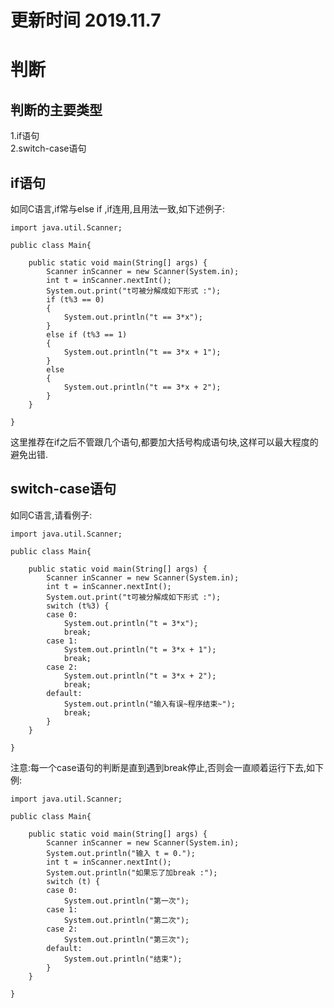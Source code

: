 # 更新时间 2019.11.7
# 判断
  
## 判断的主要类型  
1.if语句  
2.switch-case语句  
  
## if语句  
如同C语言,if常与else if ,if连用,且用法一致,如下述例子:  
```
import java.util.Scanner;

public class Main{
	
	public static void main(String[] args) {
		Scanner inScanner = new Scanner(System.in);
		int t = inScanner.nextInt();
		System.out.print("t可被分解成如下形式 :");
		if (t%3 == 0)
		{
			System.out.println("t == 3*x");
		}
		else if (t%3 == 1)
		{
			System.out.println("t == 3*x + 1");
		}
		else
		{
			System.out.println("t == 3*x + 2");
		}
	}
	
}
```  
这里推荐在if之后不管跟几个语句,都要加大括号构成语句块,这样可以最大程度的避免出错.
  
## switch-case语句  
如同C语言,请看例子:  
```
import java.util.Scanner;

public class Main{
	
	public static void main(String[] args) {
		Scanner inScanner = new Scanner(System.in);
		int t = inScanner.nextInt();
		System.out.print("t可被分解成如下形式 :");
		switch (t%3) {
		case 0:
			System.out.println("t = 3*x");
			break;
		case 1:
			System.out.println("t = 3*x + 1");
			break;
		case 2:
			System.out.println("t = 3*x + 2");
			break;
		default:
			System.out.println("输入有误~程序结束~");
			break;
		}
	}
	
}
```  
注意:每一个case语句的判断是直到遇到break停止,否则会一直顺着运行下去,如下例:  
```
import java.util.Scanner;

public class Main{
	
	public static void main(String[] args) {
		Scanner inScanner = new Scanner(System.in);
		System.out.println("输入 t = 0.");
		int t = inScanner.nextInt();
		System.out.println("如果忘了加break :");
		switch (t) {
		case 0:
			System.out.println("第一次");
		case 1:
			System.out.println("第二次");
		case 2:
			System.out.println("第三次");
		default:
			System.out.println("结束");
		}
	}
	
}
```
